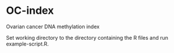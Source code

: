 # OC-index
Ovarian cancer DNA methylation index

Set working directory to the directory containing the R files and run example-script.R.

